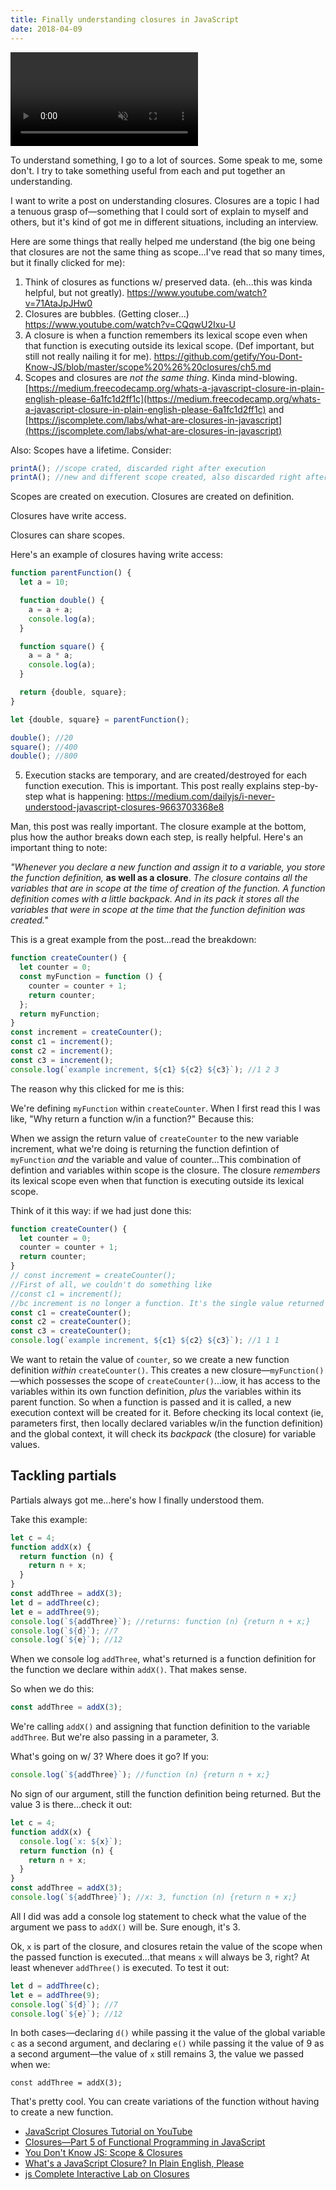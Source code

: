 ```yaml
---
title: Finally understanding closures in JavaScript
date: 2018-04-09
---
```


<div class="blog-header-image">
  <video src="https://media.giphy.com/media/l2YWgjNtuo8fSGwKI/source.mp4" type="video/mp4" autoplay="true" muted="true" loop="true"></video>
</div>




To understand something, I go to a lot of sources. Some speak to me, some don't. I try to take something useful from each and put together an understanding.

I want to write a post on understanding closures. Closures are a topic I had a tenuous grasp of—something that I could sort of explain to myself and others, but it's kind of got me in different situations, including an interview.

Here are some things that really helped me understand (the big one being that closures are not the same thing as scope...I've read that so many times, but it finally clicked for me):

1. Think of closures as functions w/ preserved data. (eh...this was kinda helpful, but not greatly).
  https://www.youtube.com/watch?v=71AtaJpJHw0
2. Closures are bubbles. (Getting closer...)
  https://www.youtube.com/watch?v=CQqwU2Ixu-U
3. A closure is when a function remembers its lexical scope even when that function is executing outside its lexical scope. (Def important, but still not really nailing it for me).
  https://github.com/getify/You-Dont-Know-JS/blob/master/scope%20%26%20closures/ch5.md
4. Scopes and closures are *not the same thing*. Kinda mind-blowing.
  [https://medium.freecodecamp.org/whats-a-javascript-closure-in-plain-english-please-6a1fc1d2ff1c](https://medium.freecodecamp.org/whats-a-javascript-closure-in-plain-english-please-6a1fc1d2ff1c) and [https://jscomplete.com/labs/what-are-closures-in-javascript](https://jscomplete.com/labs/what-are-closures-in-javascript)

  Also:
    Scopes have a lifetime. Consider:

```js
printA(); //scope crated, discarded right after execution
printA(); //new and different scope created, also discarded right after
```

Scopes are created on execution. Closures are created on definition.

  Closures have write access.

  Closures can share scopes.

  Here's an example of closures having write access:

```js
function parentFunction() {
  let a = 10;

  function double() {
    a = a + a;
    console.log(a);
  }

  function square() {
    a = a * a;
    console.log(a);
  }

  return {double, square};
}

let {double, square} = parentFunction();

double(); //20
square(); //400
double(); //800
```


5. Execution stacks are temporary, and are created/destroyed for each function execution. This is important. This post really explains step-by-step what is happening:
  https://medium.com/dailyjs/i-never-understood-javascript-closures-9663703368e8

Man, this post was really important. The closure example at the bottom, plus how the author breaks down each step, is really helpful. Here's an important thing to note:

*"Whenever you declare a new function and assign it to a variable, you store the function definition,* **as well as a closure**. *The closure contains all the variables that are in scope at the time of creation of the function. A function definition comes with a little backpack. And in its pack it stores all the variables that were in scope at the time that the function definition was created."*

This is a great example from the post...read the breakdown:
```js
function createCounter() {
  let counter = 0;
  const myFunction = function () {
    counter = counter + 1;
    return counter;
  };
  return myFunction;
}
const increment = createCounter();
const c1 = increment();
const c2 = increment();
const c3 = increment();
console.log(`example increment, ${c1} ${c2} ${c3}`); //1 2 3
```

The reason why this clicked for me is this:

We're defining `myFunction` within `createCounter`. When I first read this I was like, "Why return a function w/in a function?" Because this:

When we assign the return value of `createCounter` to the new variable increment, what we're doing is returning the function defintion of `myFunction` *and* the variable and value of counter...This combination of defintion and variables within scope is the closure. The closure *remembers* its lexical scope even when that function is executing outside its lexical scope.

Think of it this way: if we had just done this:

```js
function createCounter() {
  let counter = 0;
  counter = counter + 1;
  return counter;
}
// const increment = createCounter();
//First of all, we couldn't do something like
//const c1 = increment();
//bc increment is no longer a function. It's the single value returned from createCounter(). So if we did this:
const c1 = createCounter();
const c2 = createCounter();
const c3 = createCounter();
console.log(`example increment, ${c1} ${c2} ${c3}`); //1 1 1
```

We want to retain the value of `counter`, so we create a new function definition *within* `createCounter()`. This creates a new closure—`myFunction()`—which possesses the scope of `createCounter()`...iow, it has access to the variables within its own function definition, *plus* the variables within its parent function. So when a function is passed and it is called, a new execution context will be created for it. Before checking its local context (ie, parameters first, then locally declared variables w/in the function definition) and the global context, it will check its *backpack* (the closure) for variable values.


## Tackling partials
Partials always got me...here's how I finally understood them.

Take this example:

```js
let c = 4;
function addX(x) {
  return function (n) {
    return n + x;
  }
}
const addThree = addX(3);
let d = addThree(c);
let e = addThree(9);
console.log(`${addThree}`); //returns: function (n) {return n + x;}
console.log(`${d}`); //7
console.log(`${e}`); //12
```

When we console log `addThree`, what's returned is a function definition for the function we declare within `addX()`. That makes sense.

So when we do this:
```js
const addThree = addX(3);
```
We're calling `addX()` and assigning that function definition to the variable `addThree`. But we're also passing in a parameter, 3.

What's going on w/ 3? Where does it go? If you:
```js
console.log(`${addThree}`); //function (n) {return n + x;}
```
No sign of our argument, still the function definition being returned. But the value 3 is there...check it out:
```js
let c = 4;
function addX(x) {
  console.log(`x: ${x}`);
  return function (n) {
    return n + x;
  }
}
const addThree = addX(3);
console.log(`${addThree}`); //x: 3, function (n) {return n + x;}
```
All I did was add a console log statement to check what the value of the argument we pass to `addX()` will be. Sure enough, it's 3.

Ok, `x` is part of the closure, and closures retain the value of the scope when the passed function is executed...that means `x` will always be 3, right? At least whenever `addThree()` is executed. To test it out:
```js
let d = addThree(c);
let e = addThree(9);
console.log(`${d}`); //7
console.log(`${e}`); //12
```
In both cases—declaring `d()` while passing it the value of the global variable `c` as a second argument, and declaring `e()` while passing it the value of 9 as a second argument—the value of `x` still remains 3, the value we passed when we:
```
const addThree = addX(3);
```
That's pretty cool. You can create variations of the function without having to create a new function.


<div class="resources">
  <ul>
    <li><a href="https://www.youtube.com/watch?v=71AtaJpJHw0">JavaScript Closures Tutorial on YouTube</a></li>
    <li><a href="https://www.youtube.com/watch?v=CQqwU2Ixu-U">Closures—Part 5 of Functional Programming in JavaScript</a></li>
    <li><a href="https://github.com/getify/You-Dont-Know-JS/blob/master/scope%20%26%20closures/ch5.md">You Don't Know JS: Scope & Closures</a></li>
    <li><a href="https://medium.freecodecamp.org/whats-a-javascript-closure-in-plain-english-please-6a1fc1d2ff1c">What's a JavaScript Closure? In Plain English, Please</a></li>
    <li><a href="https://jscomplete.com/labs/what-are-closures-in-javascript">js Complete Interactive Lab on Closures</a></li>
  </ul>
</div>